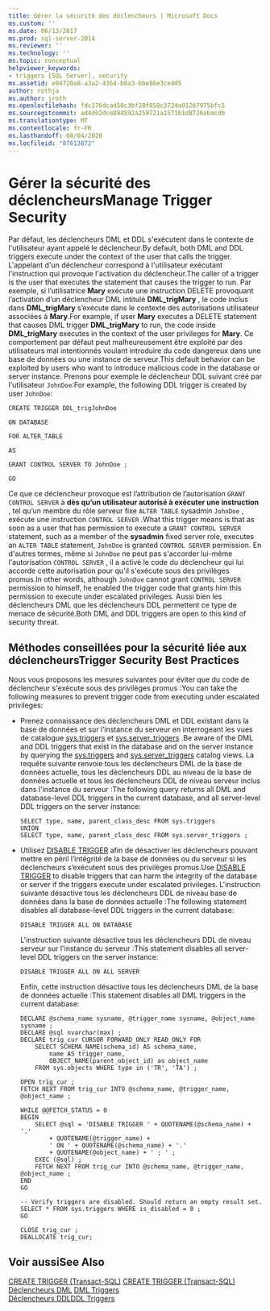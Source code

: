 ```yaml
---
title: Gérer la sécurité des déclencheurs | Microsoft Docs
ms.custom: ''
ms.date: 06/13/2017
ms.prod: sql-server-2014
ms.reviewer: ''
ms.technology: ''
ms.topic: conceptual
helpviewer_keywords:
- triggers [SQL Server], security
ms.assetid: e94720a8-a3a2-4364-b0a3-bbe86e3ce4d5
author: rothja
ms.author: jroth
ms.openlocfilehash: fdc176dcad50c3bf28f058c3724a01267975bfc5
ms.sourcegitcommit: ad4d92dce894592a259721a1571b1d8736abacdb
ms.translationtype: MT
ms.contentlocale: fr-FR
ms.lasthandoff: 08/04/2020
ms.locfileid: "87613872"
---
```

# <a name="manage-trigger-security"></a><span data-ttu-id="3e6d5-102">Gérer la sécurité des déclencheurs</span><span class="sxs-lookup"><span data-stu-id="3e6d5-102">Manage Trigger Security</span></span>
  <span data-ttu-id="3e6d5-103">Par défaut, les déclencheurs DML et DDL s'exécutent dans le contexte de l'utilisateur ayant appelé le déclencheur.</span><span class="sxs-lookup"><span data-stu-id="3e6d5-103">By default, both DML and DDL triggers execute under the context of the user that calls the trigger.</span></span> <span data-ttu-id="3e6d5-104">L'appelant d'un déclencheur correspond à l'utilisateur exécutant l'instruction qui provoque l'activation du déclencheur.</span><span class="sxs-lookup"><span data-stu-id="3e6d5-104">The caller of a trigger is the user that executes the statement that causes the trigger to run.</span></span> <span data-ttu-id="3e6d5-105">Par exemple, si l’utilisatrice **Mary** exécute une instruction DELETE provoquant l’activation d’un déclencheur DML intitulé **DML_trigMary** , le code inclus dans **DML_trigMary** s’exécute dans le contexte des autorisations utilisateur associées à **Mary**.</span><span class="sxs-lookup"><span data-stu-id="3e6d5-105">For example, if user **Mary** executes a DELETE statement that causes DML trigger **DML_trigMary** to run, the code inside **DML_trigMary** executes in the context of the user privileges for **Mary**.</span></span> <span data-ttu-id="3e6d5-106">Ce comportement par défaut peut malheureusement être exploité par des utilisateurs mal intentionnés voulant introduire du code dangereux dans une base de données ou une instance de serveur.</span><span class="sxs-lookup"><span data-stu-id="3e6d5-106">This default behavior can be exploited by users who want to introduce malicious code in the database or server instance.</span></span> <span data-ttu-id="3e6d5-107">Prenons pour exemple le déclencheur DDL suivant créé par l'utilisateur `JohnDoe`:</span><span class="sxs-lookup"><span data-stu-id="3e6d5-107">For example, the following DDL trigger is created by user `JohnDoe`:</span></span>  
  
 `CREATE TRIGGER DDL_trigJohnDoe`  
  
 `ON DATABASE`  
  
 `FOR ALTER_TABLE`  
  
 `AS`  
  
 `GRANT CONTROL SERVER TO JohnDoe ;`  
  
 `GO`  
  
 <span data-ttu-id="3e6d5-108">Ce que ce déclencheur provoque est l’attribution de l’autorisation `GRANT CONTROL SERVER` à **dès qu’un utilisateur autorisé à exécuter une instruction** , tel qu’un membre du rôle serveur fixe `ALTER TABLE` sysadmin `JohnDoe` , exécute une instruction `CONTROL SERVER` .</span><span class="sxs-lookup"><span data-stu-id="3e6d5-108">What this trigger means is that as soon as a user that has permission to execute a `GRANT CONTROL SERVER` statement, such as a member of the **sysadmin** fixed server role, executes an `ALTER TABLE` statement, `JohnDoe` is granted `CONTROL SERVER` permission.</span></span> <span data-ttu-id="3e6d5-109">En d'autres termes, même si `JohnDoe` ne peut pas s'accorder lui-même l'autorisation `CONTROL SERVER` , il a activé le code du déclencheur qui lui accorde cette autorisation pour qu'il s'exécute sous des privilèges promus.</span><span class="sxs-lookup"><span data-stu-id="3e6d5-109">In other words, although `JohnDoe` cannot grant `CONTROL SERVER` permission to himself, he enabled the trigger code that grants him this permission to execute under escalated privileges.</span></span> <span data-ttu-id="3e6d5-110">Aussi bien les déclencheurs DML que les déclencheurs DDL permettent ce type de menace de sécurité.</span><span class="sxs-lookup"><span data-stu-id="3e6d5-110">Both DML and DDL triggers are open to this kind of security threat.</span></span>  
  
## <a name="trigger-security-best-practices"></a><span data-ttu-id="3e6d5-111">Méthodes conseillées pour la sécurité liée aux déclencheurs</span><span class="sxs-lookup"><span data-stu-id="3e6d5-111">Trigger Security Best Practices</span></span>  
 <span data-ttu-id="3e6d5-112">Nous vous proposons les mesures suivantes pour éviter que du code de déclencheur s'exécute sous des privilèges promus :</span><span class="sxs-lookup"><span data-stu-id="3e6d5-112">You can take the following measures to prevent trigger code from executing under escalated privileges:</span></span>  
  
-   <span data-ttu-id="3e6d5-113">Prenez connaissance des déclencheurs DML et DDL existant dans la base de données et sur l’instance du serveur en interrogeant les vues de catalogue [sys.triggers](/sql/relational-databases/system-catalog-views/sys-triggers-transact-sql) et [sys.server_triggers](/sql/relational-databases/system-catalog-views/sys-server-triggers-transact-sql) .</span><span class="sxs-lookup"><span data-stu-id="3e6d5-113">Be aware of the DML and DDL triggers that exist in the database and on the server instance by querying the [sys.triggers](/sql/relational-databases/system-catalog-views/sys-triggers-transact-sql) and [sys.server_triggers](/sql/relational-databases/system-catalog-views/sys-server-triggers-transact-sql) catalog views.</span></span> <span data-ttu-id="3e6d5-114">La requête suivante renvoie tous les déclencheurs DML de la base de données actuelle, tous les déclencheurs DDL au niveau de la base de données actuelle et tous les déclencheurs DDL de niveau serveur inclus dans l'instance du serveur :</span><span class="sxs-lookup"><span data-stu-id="3e6d5-114">The following query returns all DML and database-level DDL triggers in the current database, and all server-level DDL triggers on the server instance:</span></span>  
  
    ```  
    SELECT type, name, parent_class_desc FROM sys.triggers  
    UNION  
    SELECT type, name, parent_class_desc FROM sys.server_triggers ;  
    ```  
  
-   <span data-ttu-id="3e6d5-115">Utilisez [DISABLE TRIGGER](/sql/t-sql/statements/disable-trigger-transact-sql) afin de désactiver les déclencheurs pouvant mettre en péril l’intégrité de la base de données ou du serveur si les déclencheurs s’exécutent sous des privilèges promus.</span><span class="sxs-lookup"><span data-stu-id="3e6d5-115">Use [DISABLE TRIGGER](/sql/t-sql/statements/disable-trigger-transact-sql) to disable triggers that can harm the integrity of the database or server if the triggers execute under escalated privileges.</span></span> <span data-ttu-id="3e6d5-116">L'instruction suivante désactive tous les déclencheurs DDL de niveau base de données dans la base de données actuelle :</span><span class="sxs-lookup"><span data-stu-id="3e6d5-116">The following statement disables all database-level DDL triggers in the current database:</span></span>  
  
    ```  
    DISABLE TRIGGER ALL ON DATABASE  
    ```  
  
     <span data-ttu-id="3e6d5-117">L'instruction suivante désactive tous les déclencheurs DDL de niveau serveur sur l'instance du serveur :</span><span class="sxs-lookup"><span data-stu-id="3e6d5-117">This statement disables all server-level DDL triggers on the server instance:</span></span>  
  
    ```  
    DISABLE TRIGGER ALL ON ALL SERVER  
    ```  
  
     <span data-ttu-id="3e6d5-118">Enfin, cette instruction désactive tous les déclencheurs DML de la base de données actuelle :</span><span class="sxs-lookup"><span data-stu-id="3e6d5-118">This statement disables all DML triggers in the current database:</span></span>  
  
    ```  
    DECLARE @schema_name sysname, @trigger_name sysname, @object_name sysname ;  
    DECLARE @sql nvarchar(max) ;  
    DECLARE trig_cur CURSOR FORWARD_ONLY READ_ONLY FOR  
        SELECT SCHEMA_NAME(schema_id) AS schema_name,  
            name AS trigger_name,  
            OBJECT_NAME(parent_object_id) as object_name  
        FROM sys.objects WHERE type in ('TR', 'TA') ;  
  
    OPEN trig_cur ;  
    FETCH NEXT FROM trig_cur INTO @schema_name, @trigger_name, @object_name ;  
  
    WHILE @@FETCH_STATUS = 0  
    BEGIN  
        SELECT @sql = 'DISABLE TRIGGER ' + QUOTENAME(@schema_name) + '.'  
            + QUOTENAME(@trigger_name) +  
            ' ON ' + QUOTENAME(@schema_name) + '.'   
            + QUOTENAME(@object_name) + ' ; ' ;  
        EXEC (@sql) ;  
        FETCH NEXT FROM trig_cur INTO @schema_name, @trigger_name, @object_name ;  
    END  
    GO  
  
    -- Verify triggers are disabled. Should return an empty result set.  
    SELECT * FROM sys.triggers WHERE is_disabled = 0 ;  
    GO  
  
    CLOSE trig_cur ;  
    DEALLOCATE trig_cur;  
    ```  
  
## <a name="see-also"></a><span data-ttu-id="3e6d5-119">Voir aussi</span><span class="sxs-lookup"><span data-stu-id="3e6d5-119">See Also</span></span>  
 <span data-ttu-id="3e6d5-120">[CREATE TRIGGER &#40;Transact-SQL&#41;](/sql/t-sql/statements/create-trigger-transact-sql) </span><span class="sxs-lookup"><span data-stu-id="3e6d5-120">[CREATE TRIGGER &#40;Transact-SQL&#41;](/sql/t-sql/statements/create-trigger-transact-sql) </span></span>  
 <span data-ttu-id="3e6d5-121">[Déclencheurs DML](../triggers/dml-triggers.md) </span><span class="sxs-lookup"><span data-stu-id="3e6d5-121">[DML Triggers](../triggers/dml-triggers.md) </span></span>  
 [<span data-ttu-id="3e6d5-122">Déclencheurs DDL</span><span class="sxs-lookup"><span data-stu-id="3e6d5-122">DDL Triggers</span></span>](../triggers/ddl-triggers.md)  
  
  
